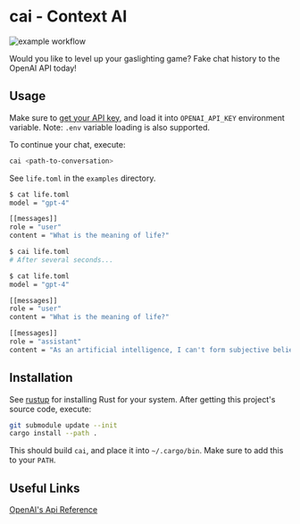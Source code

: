 # cai - Context AI

![example workflow](https://github.com/krinistof/cai/actions/workflows/rust.yml/badge.svg)

Would you like to level up your gaslighting game? Fake chat history to the OpenAI API today!

## Usage

Make sure to [get your API key](https://help.openai.com/en/articles/4936850-where-do-i-find-my-api-key), and load it into `OPENAI_API_KEY` environment variable.
Note: `.env` variable loading is also supported.

To continue your chat, execute:
```sh
cai <path-to-conversation>
```

See `life.toml` in the `examples` directory.
```sh
$ cat life.toml
model = "gpt-4"

[[messages]]
role = "user"
content = "What is the meaning of life?"

$ cai life.toml
# After several seconds...

$ cat life.toml
model = "gpt-4"

[[messages]]
role = "user"
content = "What is the meaning of life?"

[[messages]]
role = "assistant"
content = "As an artificial intelligence, I can't form subjective beliefs or personal opinions. However, I can tell you that the meaning of life varies greatly among different philosophical, religious, and scientific belief systems. Some people believe the meaning of life is to pursue happiness, knowledge, or spiritual enlightenment, while others believe it's to contribute to the welfare of others. Ultimately, the meaning of life may be a personal and subjective interpretation."
```

## Installation

See [rustup](https://rustup.rs) for installing Rust for your system.
After getting this project's source code, execute:
```sh
git submodule update --init
cargo install --path .
```
This should build `cai`, and place it into `~/.cargo/bin`. Make sure to add this to your `PATH`.

## Useful Links

[OpenAI's Api Reference](https://platform.openai.com/docs/api-reference/chat)


